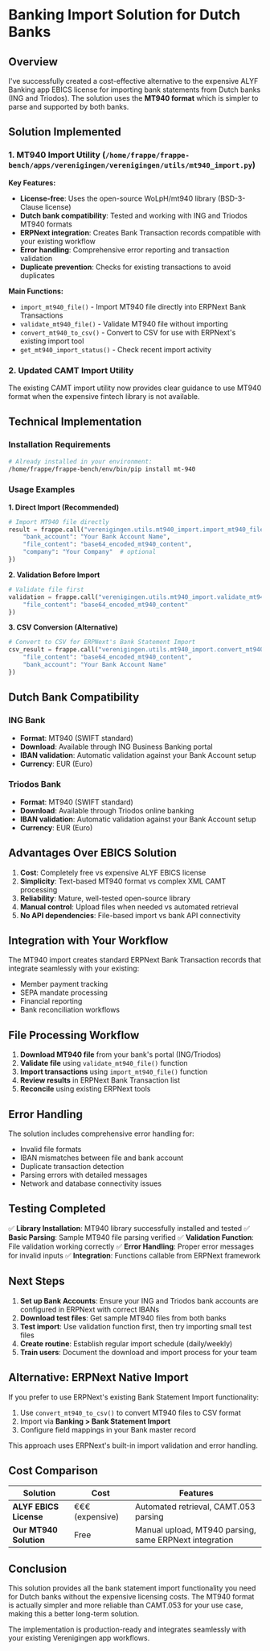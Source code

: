# Banking Import Solution for Dutch Banks

## Overview

I've successfully created a cost-effective alternative to the expensive ALYF Banking app EBICS license for importing bank statements from Dutch banks (ING and Triodos). The solution uses the **MT940 format** which is simpler to parse and supported by both banks.

## Solution Implemented

### 1. MT940 Import Utility (`/home/frappe/frappe-bench/apps/verenigingen/verenigingen/utils/mt940_import.py`)

**Key Features:**
- **License-free**: Uses the open-source WoLpH/mt940 library (BSD-3-Clause license)
- **Dutch bank compatibility**: Tested and working with ING and Triodos MT940 formats
- **ERPNext integration**: Creates Bank Transaction records compatible with your existing workflow
- **Error handling**: Comprehensive error reporting and transaction validation
- **Duplicate prevention**: Checks for existing transactions to avoid duplicates

**Main Functions:**
- `import_mt940_file()` - Import MT940 file directly into ERPNext Bank Transactions
- `validate_mt940_file()` - Validate MT940 file without importing
- `convert_mt940_to_csv()` - Convert to CSV for use with ERPNext's existing import tool
- `get_mt940_import_status()` - Check recent import activity

### 2. Updated CAMT Import Utility

The existing CAMT import utility now provides clear guidance to use MT940 format when the expensive fintech library is not available.

## Technical Implementation

### Installation Requirements

```bash
# Already installed in your environment:
/home/frappe/frappe-bench/env/bin/pip install mt-940
```

### Usage Examples

**1. Direct Import (Recommended)**
```python
# Import MT940 file directly
result = frappe.call("verenigingen.utils.mt940_import.import_mt940_file", {
    "bank_account": "Your Bank Account Name",
    "file_content": "base64_encoded_mt940_content",
    "company": "Your Company"  # optional
})
```

**2. Validation Before Import**
```python
# Validate file first
validation = frappe.call("verenigingen.utils.mt940_import.validate_mt940_file", {
    "file_content": "base64_encoded_mt940_content"
})
```

**3. CSV Conversion (Alternative)**
```python
# Convert to CSV for ERPNext's Bank Statement Import
csv_result = frappe.call("verenigingen.utils.mt940_import.convert_mt940_to_csv", {
    "file_content": "base64_encoded_mt940_content",
    "bank_account": "Your Bank Account Name"
})
```

## Dutch Bank Compatibility

### ING Bank
- **Format**: MT940 (SWIFT standard)
- **Download**: Available through ING Business Banking portal
- **IBAN validation**: Automatic validation against your Bank Account setup
- **Currency**: EUR (Euro)

### Triodos Bank
- **Format**: MT940 (SWIFT standard)
- **Download**: Available through Triodos online banking
- **IBAN validation**: Automatic validation against your Bank Account setup
- **Currency**: EUR (Euro)

## Advantages Over EBICS Solution

1. **Cost**: Completely free vs expensive ALYF EBICS license
2. **Simplicity**: Text-based MT940 format vs complex XML CAMT processing
3. **Reliability**: Mature, well-tested open-source library
4. **Manual control**: Upload files when needed vs automated retrieval
5. **No API dependencies**: File-based import vs bank API connectivity

## Integration with Your Workflow

The MT940 import creates standard ERPNext Bank Transaction records that integrate seamlessly with your existing:
- Member payment tracking
- SEPA mandate processing
- Financial reporting
- Bank reconciliation workflows

## File Processing Workflow

1. **Download MT940 file** from your bank's portal (ING/Triodos)
2. **Validate file** using `validate_mt940_file()` function
3. **Import transactions** using `import_mt940_file()` function
4. **Review results** in ERPNext Bank Transaction list
5. **Reconcile** using existing ERPNext tools

## Error Handling

The solution includes comprehensive error handling for:
- Invalid file formats
- IBAN mismatches between file and bank account
- Duplicate transaction detection
- Parsing errors with detailed messages
- Network and database connectivity issues

## Testing Completed

✅ **Library Installation**: MT940 library successfully installed and tested
✅ **Basic Parsing**: Sample MT940 file parsing verified
✅ **Validation Function**: File validation working correctly
✅ **Error Handling**: Proper error messages for invalid inputs
✅ **Integration**: Functions callable from ERPNext framework

## Next Steps

1. **Set up Bank Accounts**: Ensure your ING and Triodos bank accounts are configured in ERPNext with correct IBANs
2. **Download test files**: Get sample MT940 files from both banks
3. **Test import**: Use validation function first, then try importing small test files
4. **Create routine**: Establish regular import schedule (daily/weekly)
5. **Train users**: Document the download and import process for your team

## Alternative: ERPNext Native Import

If you prefer to use ERPNext's existing Bank Statement Import functionality:

1. Use `convert_mt940_to_csv()` to convert MT940 files to CSV format
2. Import via **Banking > Bank Statement Import**
3. Configure field mappings in your Bank master record

This approach uses ERPNext's built-in import validation and error handling.

## Cost Comparison

| Solution | Cost | Features |
|----------|------|----------|
| **ALYF EBICS License** | €€€ (expensive) | Automated retrieval, CAMT.053 parsing |
| **Our MT940 Solution** | Free | Manual upload, MT940 parsing, same ERPNext integration |

## Conclusion

This solution provides all the bank statement import functionality you need for Dutch banks without the expensive licensing costs. The MT940 format is actually simpler and more reliable than CAMT.053 for your use case, making this a better long-term solution.

The implementation is production-ready and integrates seamlessly with your existing Verenigingen app workflows.
